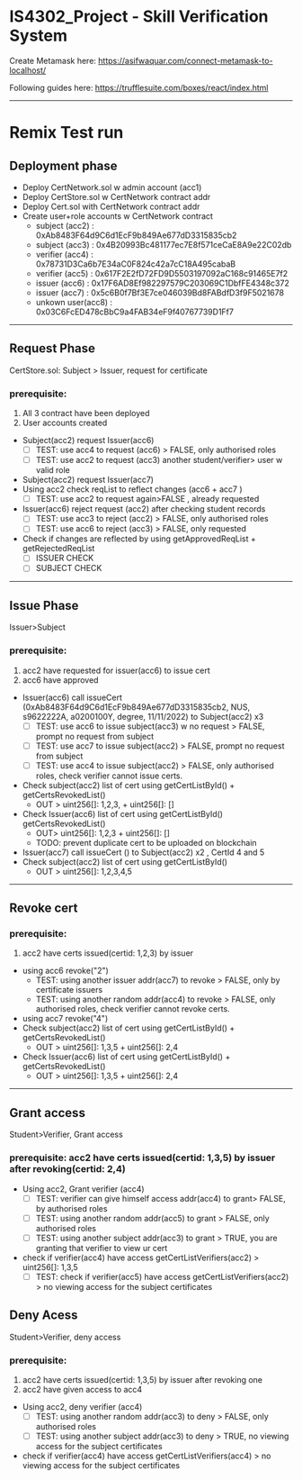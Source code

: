 # IS4302_Project - Skill Verification System

Create Metamask here:
https://asifwaquar.com/connect-metamask-to-localhost/

Following guides here:
https://trufflesuite.com/boxes/react/index.html

---

# Remix Test run

## Deployment phase

- Deploy CertNetwork.sol w admin account (acc1)
- Deploy CertStore.sol w CertNetwork contract addr
- Deploy Cert.sol with CertNetwork contract addr
- Create user+role accounts w CertNetwork contract
  - subject (acc2) : 0xAb8483F64d9C6d1EcF9b849Ae677dD3315835cb2
  - subject (acc3) : 0x4B20993Bc481177ec7E8f571ceCaE8A9e22C02db
  - verifier (acc4) : 0x78731D3Ca6b7E34aC0F824c42a7cC18A495cabaB
  - verifier (acc5) : 0x617F2E2fD72FD9D5503197092aC168c91465E7f2
  - issuer (acc6) : 0x17F6AD8Ef982297579C203069C1DbfFE4348c372
  - issuer (acc7) : 0x5c6B0f7Bf3E7ce046039Bd8FABdfD3f9F5021678
  - unkown user(acc8) : 0x03C6FcED478cBbC9a4FAB34eF9f40767739D1Ff7

---

## Request Phase

CertStore.sol: Subject > Issuer, request for certificate

### prerequisite:

1. All 3 contract have been deployed
2. User accounts created

- Subject(acc2) request Issuer(acc6)
  - [ ] TEST: use acc4 to request (acc6) > FALSE, only authorised roles
  - [ ] TEST: use acc2 to request (acc3) another student/verifier> user w valid role
- Subject(acc2) request Issuer(acc7)
- Using acc2 check reqList to reflect changes (acc6 + acc7 )
  - [ ] TEST: use acc2 to request again>FALSE , already requested
- Issuer(acc6) reject request (acc2) after checking student records
  - [ ] TEST: use acc3 to reject (acc2) > FALSE, only authorised roles
  - [ ] TEST: use acc6 to reject (acc3) > FALSE, only requested
- Check if changes are reflected by using getApprovedReqList + getRejectedReqList
  - [ ] ISSUER CHECK
  - [ ] SUBJECT CHECK

---

## Issue Phase

Issuer>Subject

### prerequisite:

1. acc2 have requested for issuer(acc6) to issue cert
2. acc6 have approved

- Issuer(acc6) call issueCert (0xAb8483F64d9C6d1EcF9b849Ae677dD3315835cb2, NUS, s9622222A, a0200100Y, degree, 11/11/2022) to Subject(acc2) x3
  - [ ] TEST: use acc6 to issue subject(acc3) w no request > FALSE, prompt no request from subject
  - [ ] TEST: use acc7 to issue subject(acc2) > FALSE, prompt no request from subject
  - [ ] TEST: use acc4 to issue subject(acc2) > FALSE, only authorised roles, check verifier cannot issue certs.
- Check subject(acc2) list of cert using getCertListById() + getCertsRevokedList()
  - OUT > uint256[]: 1,2,3, + uint256[]: []
- Check Issuer(acc6) list of cert using getCertListById() getCertsRevokedList()
  - OUT> uint256[]: 1,2,3 + uint256[]: []
  - TODO: prevent duplicate cert to be uploaded on blockchain
- Issuer(acc7) call issueCert () to Subject(acc2) x2 , CertId 4 and 5
- Check subject(acc2) list of cert using getCertListById()
  - OUT > uint256[]: 1,2,3,4,5

---

## Revoke cert

### prerequisite:

1. acc2 have certs issued(certid: 1,2,3) by issuer

- using acc6 revoke("2")
  - TEST: using another issuer addr(acc7) to revoke > FALSE, only by certificate issuers
  - TEST: using another random addr(acc4) to revoke > FALSE, only authorised roles, check verifier cannot revoke certs.
- using acc7 revoke("4")
- Check subject(acc2) list of cert using getCertListById() + getCertsRevokedList()
  - OUT > uint256[]: 1,3,5 + uint256[]: 2,4
- Check Issuer(acc6) list of cert using getCertListById() + getCertsRevokedList()
  - OUT > uint256[]: 1,3,5 + uint256[]: 2,4

---

## Grant access

Student>Verifier, Grant access

### prerequisite: acc2 have certs issued(certid: 1,3,5) by issuer after revoking(certid: 2,4)

- Using acc2, Grant verifier (acc4)
  - [ ] TEST: verifier can give himself access addr(acc4) to grant> FALSE, by authorised roles
  - [ ] TEST: using another random addr(acc5) to grant > FALSE, only authorised roles
  - [ ] TEST: using another subject addr(acc3) to grant > TRUE, you are granting that verifier to view ur cert
- check if verifier(acc4) have access getCertListVerifiers(acc2) > uint256[]: 1,3,5
  - [ ] TEST: check if verifier(acc5) have access getCertListVerifiers(acc2) > no viewing access for the subject certificates

## Deny Acess

Student>Verifier, deny access

### prerequisite:

1. acc2 have certs issued(certid: 1,3,5) by issuer after revoking one
2. acc2 have given access to acc4

- Using acc2, deny verifier (acc4)
  - [ ] TEST: using another random addr(acc3) to deny > FALSE, only authorised roles
  - [ ] TEST: using another subject addr(acc3) to deny > TRUE, no viewing access for the subject certificates
- check if verifier(acc4) have access getCertListVerifiers(acc4) > no viewing access for the subject certificates
